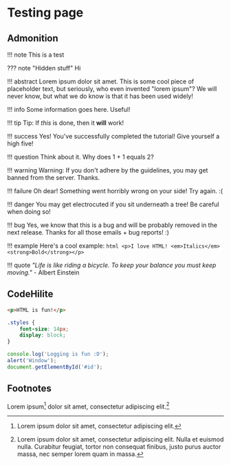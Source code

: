 # Testing page

## Admonition

!!! note
	This is a test

??? note "Hidden stuff"
	Hi

!!! abstract
	Lorem ipsum dolor sit amet. This is some cool piece of placeholder text, but seriously, who even invented "lorem ipsum"? We will never know, but what we do know is that it has been used widely!

!!! info
	Some information goes here. Useful!

!!! tip
	Tip: If _this_ is done, then it **will** work!

!!! success
	Yes! You've successfully completed the tutorial! Give yourself a high five!

!!! question
	Think about it. Why does 1 + 1 equals 2?

!!! warning
	Warning: If you don't adhere by the guidelines, you may get banned from the server. Thanks.

!!! failure
	Oh dear! Something went horribly wrong on your side! Try again. :(

!!! danger
	You may get electrocuted if you sit underneath a tree! Be careful when doing so!

!!! bug
	Yes, we know that this is a bug and will be probably removed in the next release. Thanks for all those emails + bug reports! :)

!!! example
	Here's a cool example:
	```html
	<p>I love HTML! <em>Italics</em><strong>Bold</strong></p>
	```

!!! quote
	_"Life is like riding a bicycle. To keep your balance you must keep moving."_ - Albert Einstein

## CodeHilite

```html
<p>HTML is fun!</p>
```

```css
.styles {
	font-size: 14px;
	display: block;
}
```

``` js hl_lines="2 3"
console.log('Logging is fun :D');
alert('Window');
document.getElementById('#id');
```

## Footnotes

Lorem ipsum[^1] dolor sit amet, consectetur adipiscing elit.[^2]

[^1]: Lorem ipsum dolor sit amet, consectetur adipiscing elit.

[^2]:
    Lorem ipsum dolor sit amet, consectetur adipiscing elit. Nulla et euismod
    nulla. Curabitur feugiat, tortor non consequat finibus, justo purus auctor
    massa, nec semper lorem quam in massa.